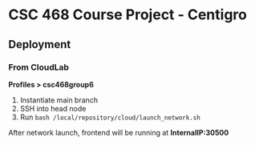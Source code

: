 # CSC 468 Course Project - Centigro

## Deployment
### From CloudLab
  **Profiles > csc468group6**
  1. Instantiate main branch
  2. SSH into head node
  3. Run ```bash /local/repository/cloud/launch_network.sh```

After network launch, frontend will be running at **InternalIP:30500**
